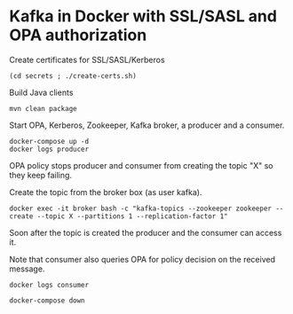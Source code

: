 Kafka in Docker with SSL/SASL and OPA authorization
===

Create certificates for SSL/SASL/Kerberos

    (cd secrets ; ./create-certs.sh)

Build Java clients

    mvn clean package

Start OPA, Kerberos, Zookeeper, Kafka broker, a producer and a consumer.

    docker-compose up -d
    docker logs producer

OPA policy stops producer and consumer from creating the topic "X" so they keep failing.

Create the topic from the broker box (as user kafka).

    docker exec -it broker bash -c "kafka-topics --zookeeper zookeeper --create --topic X --partitions 1 --replication-factor 1"

Soon after the topic is created the producer and the consumer can access it.

Note that consumer also queries OPA for policy decision on the received message.

    docker logs consumer

    docker-compose down
